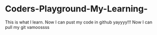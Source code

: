﻿# Coders-Playground-My-Learning-
This is what I learn.
Now I can pust my code in github yayyyy!!!
Now I can pull my git vamoossss
